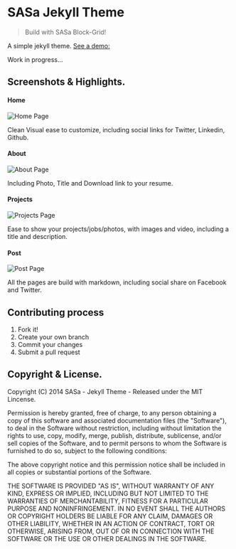 SASa Jekyll Theme
========

> Build with SASa Block-Grid!

A simple jekyll theme. [See a demo:](http://newaeonweb.com.br/sasa-jekyll-theme/)
<br />

Work in progress...

## Screenshots & Highlights.

#### Home
![Home Page](http://www.newaeonweb.com.br/sasa-jekyll-theme/images/sample-home.png "Home Page")

Clean Visual ease to customize, including social links for Twitter, Linkedin, Github.

#### About
![About Page](http://www.newaeonweb.com.br/sasa-jekyll-theme/images/sample-about.png "About Page")

Including Photo, Title and Download link to your resume.

#### Projects
![Projects Page](http://www.newaeonweb.com.br/sasa-jekyll-theme/images/sample-projects.png "Projects Page")

Ease to show your projects/jobs/photos, with images and video, including a title and description.

#### Post
![Post Page](http://www.newaeonweb.com.br/sasa-jekyll-theme/images/sample-post.png "Post Page")

All the pages are build with markdown, including social share on Facebook and Twitter.

## Contributing process

1. Fork it!
2. Create your own branch
3. Commit your changes
4. Submit a pull request

## Copyright & License.

Copyright (C) 2014 SASa - Jekyll Theme - Released under the MIT Lincense.

Permission is hereby granted, free of charge, to any person obtaining a copy of this software and associated documentation files (the "Software"), to deal in the Software without restriction, including without limitation the rights to use, copy, modify, merge, publish, distribute, sublicense, and/or sell copies of the Software, and to permit persons to whom the Software is furnished to do so, subject to the following conditions:

The above copyright notice and this permission notice shall be included in all copies or substantial portions of the Software.

THE SOFTWARE IS PROVIDED "AS IS", WITHOUT WARRANTY OF ANY KIND, EXPRESS OR IMPLIED, INCLUDING BUT NOT LIMITED TO THE WARRANTIES OF MERCHANTABILITY, FITNESS FOR A PARTICULAR PURPOSE AND
NONINFRINGEMENT. IN NO EVENT SHALL THE AUTHORS OR COPYRIGHT HOLDERS BE LIABLE FOR ANY CLAIM, DAMAGES OR OTHER LIABILITY, WHETHER IN AN ACTION OF CONTRACT, TORT OR OTHERWISE, ARISING FROM, OUT OF OR IN CONNECTION WITH THE SOFTWARE OR THE USE OR OTHER DEALINGS IN THE SOFTWARE.